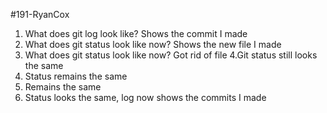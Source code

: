 #191-RyanCox
1. What does git log look like? Shows the commit I made
2. What does git status look like now? Shows the new file I made
3. What does git status look like now? Got rid of file
4.Git status still looks the same
5. Status remains the same
6. Remains the same
7. Status looks the same, log now shows the commits I made
